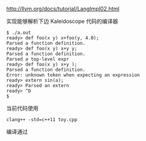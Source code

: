 http://llvm.org/docs/tutorial/LangImpl02.html

实现能够解析下边 Kaleidoscope 代码的编译器
```
$ ./a.out
ready> def foo(x y) x+foo(y, 4.0);
Parsed a function definition.
ready> def foo(x y) x+y y;
Parsed a function definition.
Parsed a top-level expr
ready> def foo(x y) x+y );
Parsed a function definition.
Error: unknown token when expecting an expression
ready> extern sin(a);
ready> Parsed an extern
ready> ^D
$
```


当前代码使用
```
clang++ -std=c++11 toy.cpp
```
编译通过
